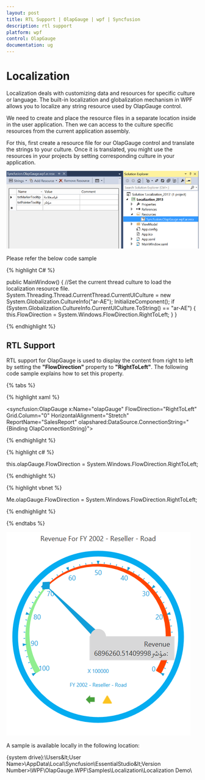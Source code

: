```yaml
---
layout: post
title: RTL Support | OlapGauge | wpf | Syncfusion
description: rtl support
platform: wpf
control: OlapGauge
documentation: ug
---
```


# Localization

Localization deals with customizing data and resources for specific culture or language. The built-in localization and globalization mechanism in WPF allows you to localize any string resource used by OlapGauge control.

We need to create and place the resource files in a separate location inside in the user application. Then we can access to the culture specific resources from the current application assembly.

For this, first create a resource file for our OlapGauge control and translate the strings to your culture. Once it is translated, you might use the resources in your projects by setting corresponding culture in your application.

![](Localization_images/RTL-Support_img1.png)

Please refer the below code sample 

{% highlight C# %}

public MainWindow()
{
    //Set the current thread culture to load the localization resource file.    
    System.Threading.Thread.CurrentThread.CurrentUICulture = new System.Globalization.CultureInfo("ar-AE");
    InitializeComponent();
    if (System.Globalization.CultureInfo.CurrentUICulture.ToString() == "ar-AE") 
    {
        this.FlowDirection = System.Windows.FlowDirection.RightToLeft;
    }
}

{% endhighlight %}

## RTL Support

RTL support for OlapGauge is used to display the content from right to left by setting the **"FlowDirection"** property to **"RightToLeft"**. The following code sample explains how to set this property.

{% tabs %}

{% highlight xaml %}

<syncfusion:OlapGauge x:Name="olapGauge" FlowDirection="RightToLeft" Grid.Column="0" HorizontalAlignment="Stretch" ReportName="SalesReport" olapshared:DataSource.ConnectionString="{Binding OlapConnectionString}">

{% endhighlight %}

{% highlight c# %}
 
this.olapGauge.FlowDirection = System.Windows.FlowDirection.RightToLeft;

{% endhighlight %}

{% highlight vbnet %}
  
Me.olapGauge.FlowDirection = System.Windows.FlowDirection.RightToLeft;

{% endhighlight %}

{% endtabs %}

![](Localization_images/RTL-Support_img2.png)

A sample is available locally in the following location:

{system drive}:\Users\&lt;User Name&gt;\AppData\Local\Syncfusion\EssentialStudio\&lt;Version Number&gt;\WPF\OlapGauge.WPF\Samples\Localization\Localization Demo\

